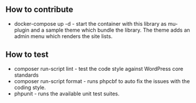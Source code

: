 ## How to contribute* docker-compose up -d - start the container with this library as mu-plugin and a sample theme which bundle the library. The theme adds an admin menu which renders the site lists.  ## How to test * composer run-script lint - test the code style against WordPress core standards* composer run-script format - runs phpcbf to auto fix the issues with the coding style.* phpunit - runs the available unit test suites. 
